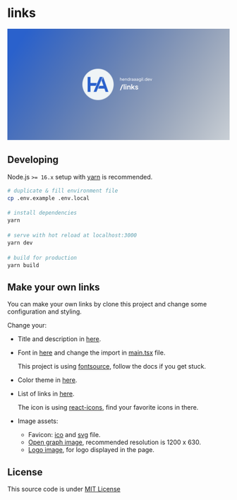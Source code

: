 # links

[![Open graph](public/og-image.png)](https://hendraaagil.dev/links)

## Developing

Node.js `>= 16.x` setup with [yarn](https://yarnpkg.com/) is recommended.

```bash
# duplicate & fill environment file
cp .env.example .env.local

# install dependencies
yarn

# serve with hot reload at localhost:3000
yarn dev

# build for production
yarn build
```

## Make your own links

You can make your own links by clone this project and change some configuration and styling.

Change your:

- Title and description in [here](vite.config.ts#L16-L21).

- Font in [here](tailwind.config.cjs#L5-L7) and change the import in [main.tsx](src/main.tsx#L5-L12) file.

  This project is using [fontsource](https://fontsource.org/), follow the docs if you get stuck.

- Color theme in [here](tailwind.config.cjs#L10-L14).

- List of links in [here](src/data/links.ts).

  The icon is using [react-icons](https://react-icons.github.io/react-icons/), find your favorite icons in there.

- Image assets:

  - Favicon: [ico](public/favicon.ico) and [svg](public/icon.svg) file.
  - [Open graph image](public/og-image.png), recommended resolution is 1200 x 630.
  - [Logo image](src/assets/ha-logo.svg), for logo displayed in the page.

## License

This source code is under [MIT License](LICENSE)
